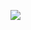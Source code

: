 
![](https://github-readme-stats.vercel.app/api?username=BeggarLan&count_private=true&theme=highcontrast&show_icons=true)
